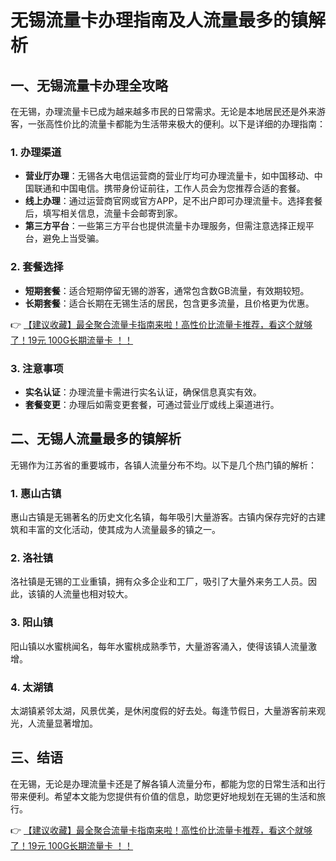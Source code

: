 # 无锡流量卡办理指南及人流量最多的镇解析

## 一、无锡流量卡办理全攻略

在无锡，办理流量卡已成为越来越多市民的日常需求。无论是本地居民还是外来游客，一张高性价比的流量卡都能为生活带来极大的便利。以下是详细的办理指南：

### 1. 办理渠道
- **营业厅办理**：无锡各大电信运营商的营业厅均可办理流量卡，如中国移动、中国联通和中国电信。携带身份证前往，工作人员会为您推荐合适的套餐。
- **线上办理**：通过运营商官网或官方APP，足不出户即可办理流量卡。选择套餐后，填写相关信息，流量卡会邮寄到家。
- **第三方平台**：一些第三方平台也提供流量卡办理服务，但需注意选择正规平台，避免上当受骗。

### 2. 套餐选择
- **短期套餐**：适合短期停留无锡的游客，通常包含数GB流量，有效期较短。
- **长期套餐**：适合长期在无锡生活的居民，包含更多流量，且价格更为优惠。

👉 [【建议收藏】最全聚合流量卡指南来啦！高性价比流量卡推荐，看这个就够了！19元 100G长期流量卡 ！！](https://bit.ly/Liuliangka)

### 3. 注意事项
- **实名认证**：办理流量卡需进行实名认证，确保信息真实有效。
- **套餐变更**：办理后如需变更套餐，可通过营业厅或线上渠道进行。

## 二、无锡人流量最多的镇解析

无锡作为江苏省的重要城市，各镇人流量分布不均。以下是几个热门镇的解析：

### 1. 惠山古镇
惠山古镇是无锡著名的历史文化名镇，每年吸引大量游客。古镇内保存完好的古建筑和丰富的文化活动，使其成为人流量最多的镇之一。

### 2. 洛社镇
洛社镇是无锡的工业重镇，拥有众多企业和工厂，吸引了大量外来务工人员。因此，该镇的人流量也相对较大。

### 3. 阳山镇
阳山镇以水蜜桃闻名，每年水蜜桃成熟季节，大量游客涌入，使得该镇人流量激增。

### 4. 太湖镇
太湖镇紧邻太湖，风景优美，是休闲度假的好去处。每逢节假日，大量游客前来观光，人流量显著增加。

## 三、结语

在无锡，无论是办理流量卡还是了解各镇人流量分布，都能为您的日常生活和出行带来便利。希望本文能为您提供有价值的信息，助您更好地规划在无锡的生活和旅行。

👉 [【建议收藏】最全聚合流量卡指南来啦！高性价比流量卡推荐，看这个就够了！19元 100G长期流量卡 ！！](https://bit.ly/Liuliangka)